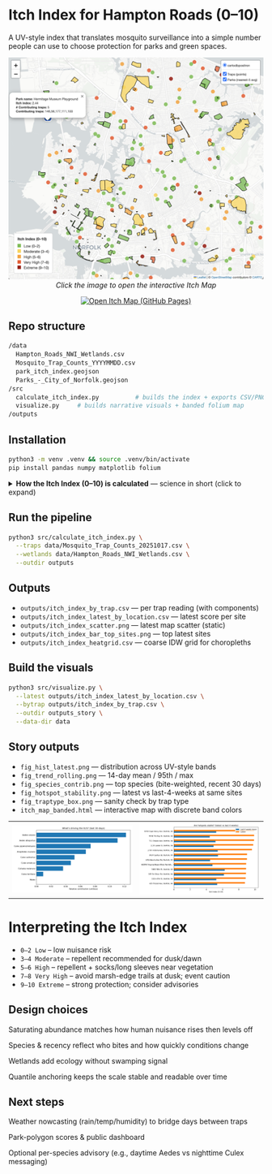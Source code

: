 # Itch Index for Hampton Roads (0–10)

A UV-style index that translates mosquito surveillance into a simple number people can use to choose protection for parks and green spaces.

<p align="center"> <a href="https://domsoos.github.io/datathon2025/itch_map.html"> <img src="data/itchmap.png" alt="Open the live Itch Map" width="760"> </a><br> <em>Click the image to open the interactive Itch Map</em> </p> <p align="center"> <a href="https://domsoos.github.io/datathon2025/itch_map.html"> <img alt="Open Itch Map (GitHub Pages)" src="https://img.shields.io/badge/Open%20Itch%20Map-LIVE-2ea44f"> </a> </p>


## Repo structure
```bash
/data
  Hampton_Roads_NWI_Wetlands.csv
  Mosquito_Trap_Counts_YYYYMMDD.csv
  park_itch_index.geojson
  Parks_-_City_of_Norfolk.geojson
/src
  calculate_itch_index.py          # builds the index + exports CSV/PNGs/heatgrid
  visualize.py     # builds narrative visuals + banded folium map
/outputs
```
## Installation
```bash
python3 -m venv .venv && source .venv/bin/activate
pip install pandas numpy matplotlib folium
```

<details>
<summary><strong>How the Itch Index (0–10) is calculated</strong> — science in short (click to expand)</summary>

Per trap reading, we compute a biologically plausible **base risk** and then map it to the familiar **0–10** UV-style scale.

- **Abundance (saturating)**  
  `abundance = sqrt(count) / (sqrt(count) + K_trap)`  
  where `K_trap = p70(sqrt(count))` *within the same trap type* (BG, Gravid, CDC).  
  This fairly compares different trap methods and reflects diminishing returns.

- **Species weight (who bites humans?)**  
  `species_weight ∈ [0, 0.95]`  
  Examples: *Aedes albopictus* ≈ `0.95`; *Aedes* spp. `0.9`; *Anopheles* `0.7`; *Culex* `0.6`; **Males = `0`**.

- **Recency (fresh catches matter most)**  
  `recency = 0.5 ** (days_since / 12)`  (12-day half-life)

- **Habitat nudge (wetland suitability)**  
  Region-wide multiplier from NWI wetlands:  
  `habitat_multiplier ∈ [0.95, 1.15]`

- **Base risk**  
  `base = abundance * species_weight * recency * habitat_multiplier`

- **Calibration to 0–10 (stable & readable)**  
  Piecewise quantile mapping over the last **60 days** (excluding “Males”):  
  `q10 → 2`, `q50 → 5`, `q90 → 8.5`, `q99 → 10` (linear between anchors).

</details>


## Run the pipeline
```bash
python3 src/calculate_itch_index.py \
  --traps data/Mosquito_Trap_Counts_20251017.csv \
  --wetlands data/Hampton_Roads_NWI_Wetlands.csv \
  --outdir outputs
```
## Outputs


- ```outputs/itch_index_by_trap.csv``` — per trap reading (with components)
- ```outputs/itch_index_latest_by_location.csv``` — latest score per site
- ```outputs/itch_index_scatter.png``` — latest map scatter (static)
- ```outputs/itch_index_bar_top_sites.png``` — top latest sites
- ```outputs/itch_index_heatgrid.csv``` — coarse IDW grid for choropleths


## Build the visuals
```bash
python3 src/visualize.py \
  --latest outputs/itch_index_latest_by_location.csv \
  --bytrap outputs/itch_index_by_trap.csv \
  --outdir outputs_story \
  --data-dir data
```

## Story outputs

- ```fig_hist_latest.png``` — distribution across UV-style bands
- ```fig_trend_rolling.png``` — 14-day mean / 95th / max
- ```fig_species_contrib.png``` — top species (bite-weighted, recent 30 days)
- ```fig_hotspot_stability.png``` — latest vs last-4-weeks at same sites
- ```fig_traptype_box.png``` — sanity check by trap type
- ```itch_map_banded.html``` — interactive map with discrete band colors

<table> <tr> <td width="50%"> <img src="data/story/fig_species_contrib.png" alt="Top species"> </td> <td width="50%"> <img src="data/story/fig_hotspot_stability.png" alt="Hotspot Stability"> </td> </tr> </table>

# Interpreting the Itch Index

- ```0–2 Low``` – low nuisance risk
- ```3–4 Moderate``` – repellent recommended for dusk/dawn
- ```5–6 High``` – repellent + socks/long sleeves near vegetation
- ```7–8 Very High``` – avoid marsh-edge trails at dusk; event caution
- ```9–10 Extreme``` – strong protection; consider advisories

## Design choices

Saturating abundance matches how human nuisance rises then levels off

Species & recency reflect who bites and how quickly conditions change

Wetlands add ecology without swamping signal

Quantile anchoring keeps the scale stable and readable over time

## Next steps

Weather nowcasting (rain/temp/humidity) to bridge days between traps

Park-polygon scores & public dashboard

Optional per-species advisory (e.g., daytime Aedes vs nighttime Culex messaging)
